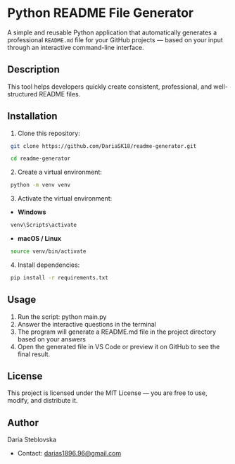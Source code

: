 # Python README File Generator 

A simple and reusable Python application that automatically generates a professional `README.md` file for your GitHub projects — based on your input through an interactive command-line interface. 

## Description 

This tool helps developers quickly create consistent, professional, and well-structured README files. 

## Installation 

1. Clone this repository: 
```bash 
 git clone https://github.com/DariaSK18/readme-generator.git 
``` 
```bash 
 cd readme-generator 
``` 
2. Create a virtual environment: 
```bash 
 python -m venv venv 
``` 
3. Activate the virtual environment: 
- **Windows** 
```bash 
 venv\Scripts\activate 
``` 
- **macOS / Linux** 
```bash 
 source venv/bin/activate 
``` 
4. Install dependencies: 
```bash 
 pip install -r requirements.txt 
``` 

## Usage 

1. Run the script: 
python main.py
2. Answer the interactive questions in the terminal 
3. The program will generate a README.md file in the project directory based on your answers 
4. Open the generated file in VS Code or preview it on GitHub to see the final result.

## License 

This project is licensed under the MIT License — you are free to use, modify, and distribute it.

## Author

Daria Steblovska
- Contact: [darias1896.96@gmail.com](mailto:darias1896.96@gmail.com)
